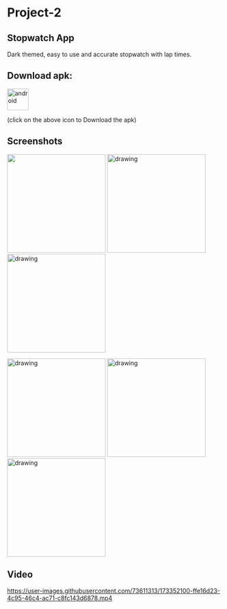 
# Project-2
## Stopwatch App

Dark themed, easy to use and accurate stopwatch with lap times.


## Download apk:
<a href="https://drive.google.com/file/d/1yJ0NS_8tr-2ygcoPuVPfb1UsLB7k8W3C/view?usp=sharing"  download>
  <img src="https://user-images.githubusercontent.com/73611313/173350418-faa518c8-046d-498f-9027-f9ca53fb9708.svg" alt="android"  width="50" height="50">
</a>


 (click on the above icon to Download the apk)
 
 ## Screenshots

 <img src="https://user-images.githubusercontent.com/73611313/173348754-e31241bc-727e-4fb8-91cd-89d6d7c567b1.jpg" width = "230"/> <img src="https://user-images.githubusercontent.com/73611313/173348776-34f6b00f-9ea5-40ad-81e8-dd97097a0527.jpg" alt="drawing" width="230"/> <img src="https://user-images.githubusercontent.com/73611313/173348813-7ea803aa-3248-4c1f-bcf8-6d4d6fce573b.jpg" alt="drawing" width="230"/> 
 


<img src="https://user-images.githubusercontent.com/73611313/173348846-92d11f18-d9ee-444f-972e-0c50faa087a3.jpg" alt="drawing" width="230"/>  <img src="https://user-images.githubusercontent.com/73611313/173348873-09ee8849-ac42-4078-b833-f7fcea55663b.jpg" alt="drawing" width="230"/> <img src="https://user-images.githubusercontent.com/73611313/173348884-08b5f838-0252-4550-91d9-23f70e19d3b5.jpg" alt="drawing" width="230"/>





 
 
## Video

https://user-images.githubusercontent.com/73611313/173352100-ffe16d23-4c95-46c4-ac71-c8fc143d6878.mp4



